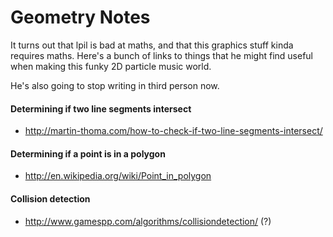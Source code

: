 # Geometry Notes

It turns out that lpil is bad at maths, and that this graphics stuff kinda
requires maths. Here's a bunch of links to things that he might find useful
when making this funky 2D particle music world.

He's also going to stop writing in third person now.

#### Determining if two line segments intersect

* http://martin-thoma.com/how-to-check-if-two-line-segments-intersect/

#### Determining if a point is in a polygon

* http://en.wikipedia.org/wiki/Point_in_polygon

#### Collision detection

* http://www.gamespp.com/algorithms/collisiondetection/ (?)
